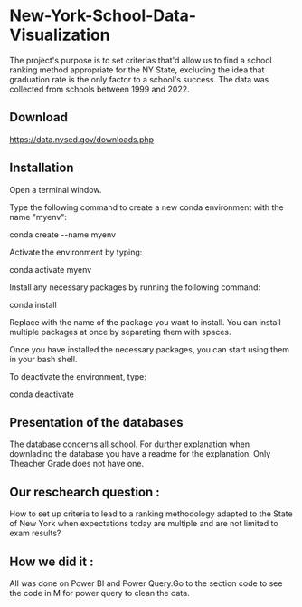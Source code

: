 # New-York-School-Data-Visualization

The project's purpose is to set criterias that'd allow us to find a school ranking method appropriate for the NY State, excluding the idea that graduation rate is the only factor to a school's success. The data was collected from schools between 1999 and 2022.

## Download

https://data.nysed.gov/downloads.php

## Installation

Open a terminal window.

Type the following command to create a new conda environment with the name "myenv":

conda create --name myenv


Activate the environment by typing:

conda activate myenv


Install any necessary packages by running the following command:

conda install <package-name>

Replace <package-name> with the name of the package you want to install. You can install multiple packages at once by separating them with spaces.

Once you have installed the necessary packages, you can start using them in your bash shell.

To deactivate the environment, type:

conda deactivate

## Presentation of the databases 
 
The database concerns all school.
For durther explanation when downlading the database you have a readme for the explanation. Only Theacher Grade does not have one.

## Our reschearch question :

How to set up criteria to lead to a ranking methodology adapted to the State of New York when expectations today are multiple and are not limited to exam results?

## How we did it :

All was done on Power BI and Power Query.Go to the section code to see the code in M for power query to clean the data.
